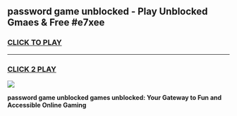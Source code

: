 
## password game unblocked - Play Unblocked Gmaes & Free #e7xee
<h3>
<a href="https://news.freeplayer.one?title=password_game_unblocked&ref=24F">CLICK TO PLAY</a></h3>
<hr>

<h3>
<a href="https://news.freeplayer.one?title=password_game_unblocked&ref=24F">CLICK 2 PLAY</a>
  
</h3>

<a href="https://news.freeplayer.one?title=password_game_unblocked&ref=24F/"><img src="https://clearcache.store/games.png"></a>


**password game unblocked games unblocked: Your Gateway to Fun and Accessible Online Gaming**
